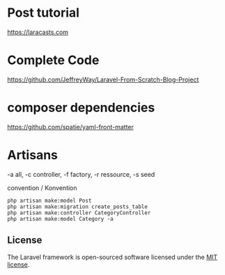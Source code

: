 # Post tutorial

https://laracasts.com

# Complete Code

https://github.com/JeffreyWay/Laravel-From-Scratch-Blog-Project

# composer dependencies

https://github.com/spatie/yaml-front-matter

# Artisans

-a all, -c controller, -f factory, -r ressource, -s seed

convention / Konvention

```
php artisan make:model Post
php artisan make:migration create_posts_table
php artisan make:controller CategoryController
php artisan make:model Category -a
```

## License

The Laravel framework is open-sourced software licensed under the [MIT license](https://opensource.org/licenses/MIT).
